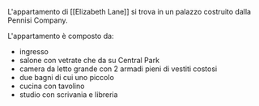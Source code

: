 L'appartamento di [[Elizabeth Lane]] si trova in un palazzo costruito dalla Pennisi Company.

L'appartamento è composto da: 
- ingresso
- salone con vetrate che da su Central Park
- camera da letto grande con 2 armadi pieni di vestiti costosi
- due bagni di cui uno piccolo
- cucina con tavolino
- studio con scrivania e libreria